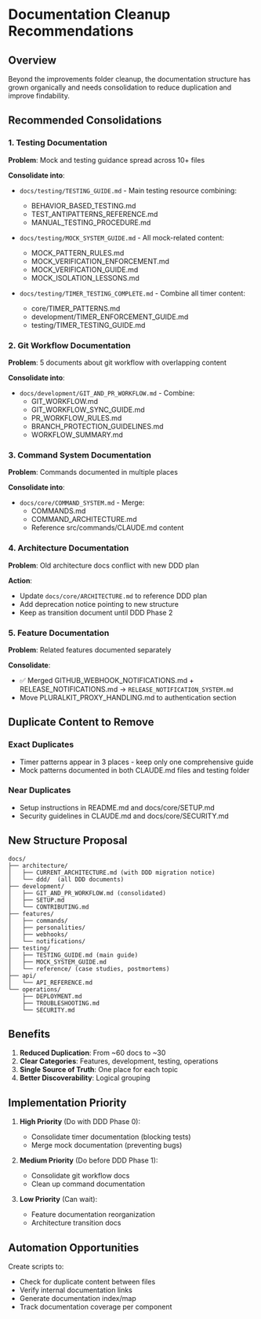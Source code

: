 # Documentation Cleanup Recommendations

## Overview
Beyond the improvements folder cleanup, the documentation structure has grown organically and needs consolidation to reduce duplication and improve findability.

## Recommended Consolidations

### 1. Testing Documentation
**Problem**: Mock and testing guidance spread across 10+ files

**Consolidate into**:
- `docs/testing/TESTING_GUIDE.md` - Main testing resource combining:
  - BEHAVIOR_BASED_TESTING.md
  - TEST_ANTIPATTERNS_REFERENCE.md
  - MANUAL_TESTING_PROCEDURE.md
  
- `docs/testing/MOCK_SYSTEM_GUIDE.md` - All mock-related content:
  - MOCK_PATTERN_RULES.md
  - MOCK_VERIFICATION_ENFORCEMENT.md
  - MOCK_VERIFICATION_GUIDE.md
  - MOCK_ISOLATION_LESSONS.md

- `docs/testing/TIMER_TESTING_COMPLETE.md` - Combine all timer content:
  - core/TIMER_PATTERNS.md
  - development/TIMER_ENFORCEMENT_GUIDE.md
  - testing/TIMER_TESTING_GUIDE.md

### 2. Git Workflow Documentation
**Problem**: 5 documents about git workflow with overlapping content

**Consolidate into**:
- `docs/development/GIT_AND_PR_WORKFLOW.md` - Combine:
  - GIT_WORKFLOW.md
  - GIT_WORKFLOW_SYNC_GUIDE.md
  - PR_WORKFLOW_RULES.md
  - BRANCH_PROTECTION_GUIDELINES.md
  - WORKFLOW_SUMMARY.md

### 3. Command System Documentation
**Problem**: Commands documented in multiple places

**Consolidate into**:
- `docs/core/COMMAND_SYSTEM.md` - Merge:
  - COMMANDS.md
  - COMMAND_ARCHITECTURE.md
  - Reference src/commands/CLAUDE.md content

### 4. Architecture Documentation
**Problem**: Old architecture docs conflict with new DDD plan

**Action**:
- Update `docs/core/ARCHITECTURE.md` to reference DDD plan
- Add deprecation notice pointing to new structure
- Keep as transition document until DDD Phase 2

### 5. Feature Documentation
**Problem**: Related features documented separately

**Consolidate**:
- ✅ Merged GITHUB_WEBHOOK_NOTIFICATIONS.md + RELEASE_NOTIFICATIONS.md → `RELEASE_NOTIFICATION_SYSTEM.md`
- Move PLURALKIT_PROXY_HANDLING.md to authentication section

## Duplicate Content to Remove

### Exact Duplicates
- Timer patterns appear in 3 places - keep only one comprehensive guide
- Mock patterns documented in both CLAUDE.md files and testing folder

### Near Duplicates
- Setup instructions in README.md and docs/core/SETUP.md
- Security guidelines in CLAUDE.md and docs/core/SECURITY.md

## New Structure Proposal

```
docs/
├── architecture/
│   ├── CURRENT_ARCHITECTURE.md (with DDD migration notice)
│   └── ddd/  (all DDD documents)
├── development/
│   ├── GIT_AND_PR_WORKFLOW.md (consolidated)
│   ├── SETUP.md
│   └── CONTRIBUTING.md
├── features/
│   ├── commands/
│   ├── personalities/
│   ├── webhooks/
│   └── notifications/
├── testing/
│   ├── TESTING_GUIDE.md (main guide)
│   ├── MOCK_SYSTEM_GUIDE.md
│   └── reference/ (case studies, postmortems)
├── api/
│   └── API_REFERENCE.md
└── operations/
    ├── DEPLOYMENT.md
    ├── TROUBLESHOOTING.md
    └── SECURITY.md
```

## Benefits

1. **Reduced Duplication**: From ~60 docs to ~30
2. **Clear Categories**: Features, development, testing, operations
3. **Single Source of Truth**: One place for each topic
4. **Better Discoverability**: Logical grouping

## Implementation Priority

1. **High Priority** (Do with DDD Phase 0):
   - Consolidate timer documentation (blocking tests)
   - Merge mock documentation (preventing bugs)

2. **Medium Priority** (Do before DDD Phase 1):
   - Consolidate git workflow docs
   - Clean up command documentation

3. **Low Priority** (Can wait):
   - Feature documentation reorganization
   - Architecture transition docs

## Automation Opportunities

Create scripts to:
- Check for duplicate content between files
- Verify internal documentation links
- Generate documentation index/map
- Track documentation coverage per component